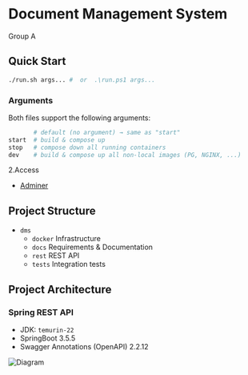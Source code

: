# Document Management System

Group A

## Quick Start

```sh
./run.sh args... #  or  .\run.ps1 args... 
```

### Arguments
Both files support the following arguments:

```sh
       # default (no argument) → same as "start"
start  # build & compose up
stop   # compose down all running containers
dev    # build & compose up all non-local images (PG, NGINX, ...)
```

2.Access
- [Adminer](http://localhost:9090)

## Project Structure

- `dms`
    - `docker` Infrastructure
    - `docs` Requirements & Documentation
    - `rest` REST API
    - `tests` Integration tests


## Project Architecture
### Spring REST API
- JDK: `temurin-22`
- SpringBoot 3.5.5
- Swagger Annotations (OpenAPI) 2.2.12

![Diagram](https://www.plantuml.com/plantuml/dpng/TP1HJ_em5CNV-obEzWx_mHyY6490yS7466JovaktNcV3rfAsGnFZTzUkAvaXFjvpxkdvzQwiuyOrTSKgUdLm6aQMRmv26YgSr8enfGKXsUZYG0QtkZvgIyWSBmu9FXbGU4cHSaWM-J8x6gbAxEwoPwotzuj_-V95NS_IMOe4tCAGTGmGtF6SMsepMsrTQIXxUi1esYMca__ZDY3oYuwrgAKYW-bmqctFqtdQRlDWiOlCZdZXC9fZtp5Pnvqia3Uo4e7CRrpa7akfFZ0QZg_YLqAHyhgl-GbfWsH3fu1Bfzzlt1ZzRib4CmyZOmn-n62mxCle3QqNFuJGwBLumxuGqBqHNip14BDdvOknZdOVYHfV-WVj6RM9C57f0uP3h4Y9fgw-0G00)
